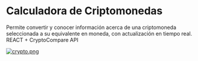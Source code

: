 # Calculadora de Criptomonedas
Permite convertir y conocer información acerca de una criptomoneda seleccionada a su equivalente en moneda, con actualización en tiempo real.  REACT + CryptoCompare API

[![crypto.png](https://i.postimg.cc/d17cB8dn/crypto.png)](https://calculadora-de-criptomonedas.vercel.app/)
